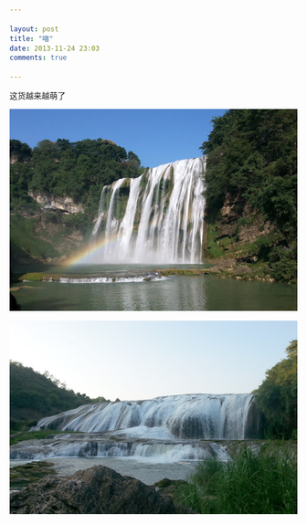 ```yaml
---

layout: post
title: "喵"
date: 2013-11-24 23:03
comments: true

---
```

这货越来越萌了

![](/media/pic/Guizhou01.jpg)


![](/media/pic/Guizhou02.jpg)
